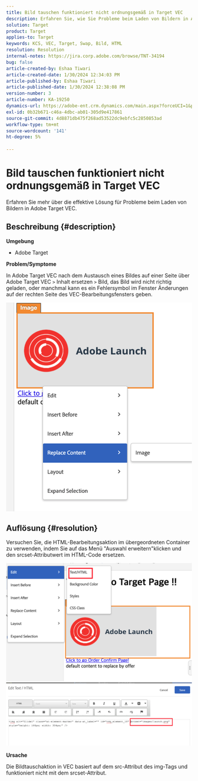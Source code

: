 ```yaml
---
title: Bild tauschen funktioniert nicht ordnungsgemäß in Target VEC
description: Erfahren Sie, wie Sie Probleme beim Laden von Bildern in Adobe Target VEC beheben können.
solution: Target
product: Target
applies-to: Target
keywords: KCS, VEC, Target, Swap, Bild, HTML
resolution: Resolution
internal-notes: https://jira.corp.adobe.com/browse/TNT-34194
bug: false
article-created-by: Eshaa Tiwari
article-created-date: 1/30/2024 12:34:03 PM
article-published-by: Eshaa Tiwari
article-published-date: 1/30/2024 12:38:08 PM
version-number: 3
article-number: KA-19250
dynamics-url: https://adobe-ent.crm.dynamics.com/main.aspx?forceUCI=1&pagetype=entityrecord&etn=knowledgearticle&id=7183e6d5-6bbf-ee11-9079-6045bd006268
exl-id: 0b32b671-c46a-4dbc-ab01-305d9e417861
source-git-commit: 4d8871db475f268ad53522dc9ebfc5c2850853ad
workflow-type: tm+mt
source-wordcount: '141'
ht-degree: 5%

---
```


# Bild tauschen funktioniert nicht ordnungsgemäß in Target VEC


Erfahren Sie mehr über die effektive Lösung für Probleme beim Laden von Bildern in Adobe Target VEC.

## Beschreibung {#description}


<b>Umgebung</b>

- Adobe Target

<b>Problem/Symptome</b>

In Adobe Target VEC nach dem Austausch eines Bildes auf einer Seite über Adobe Target VEC `>`  Inhalt ersetzen `>`  Bild, das Bild wird nicht richtig geladen, oder manchmal kann es ein Fehlersymbol im Fenster Änderungen auf der rechten Seite des VEC-Bearbeitungsfensters geben.

![](assets/___7283e6d5-6bbf-ee11-9079-6045bd006268___.png)




## Auflösung {#resolution}




Versuchen Sie, die HTML-Bearbeitungsaktion im übergeordneten Container zu verwenden, indem Sie auf das Menü &quot;Auswahl erweitern&quot;klicken und den srcset-Attributwert im HTML-Code ersetzen.



![](assets/0776b561-36c2-ec11-983e-0022480ab970.png)![](assets/e63bb087-36c2-ec11-983e-0022480ab970.png)



<b>Ursache</b>



Die Bildtauschaktion in VEC basiert auf dem src-Attribut des img-Tags und funktioniert nicht mit dem srcset-Attribut.
